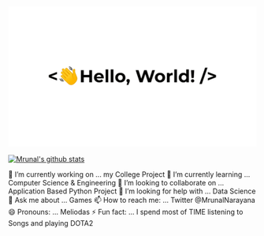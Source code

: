 ![](greetings.gif)

[![Mrunal's github stats](https://github-readme-stats.vercel.app/api?username=meliodas0n)](https://github.com/meliodas0n/github-readme-stats)

🔭 I’m currently working on ... my College Project
🌱 I’m currently learning ... Computer Science & Engineering
👯 I’m looking to collaborate on ... Application Based Python Project
🤔 I’m looking for help with ... Data Science
💬 Ask me about ... Games
📫 How to reach me: ... Twitter @MrunalNarayana
😄 Pronouns: ... Meliodas
⚡ Fun fact: ... I spend most of TIME listening to Songs and playing DOTA2
